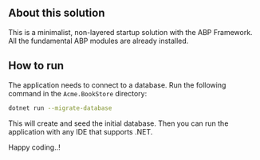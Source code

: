 ## About this solution

This is a minimalist, non-layered startup solution with the ABP Framework. All the fundamental ABP modules are already installed.

## How to run

The application needs to connect to a database. Run the following command in the `Acme.BookStore` directory:

````bash
dotnet run --migrate-database
````

This will create and seed the initial database. Then you can run the application with any IDE that supports .NET.

Happy coding..!




